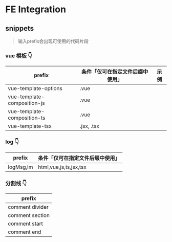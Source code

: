 # FE Integration 

## snippets
> 输入prefix会出现可使用的代码片段
### vue 模板 👇
| prefix | 条件「仅可在指定文件后缀中使用」 | 示例 |
| ------ | --- | - |
| vue-template-options | .vue | 
| vue-template-composition-js | .vue |
| vue-template-composition-ts | .vue |
| vue-template-tsx | .jsx, .tsx |

### log 👇
| prefix | 条件「仅可在指定文件后缀中使用」 |
| ------ | --- |
| logMsg,lm | html,vue,js,ts,jsx,tsx |

### 分割线 👇
| prefix | 
| ------ | 
| comment divider |  
| comment section |  
| comment start |  
| comment end |  

